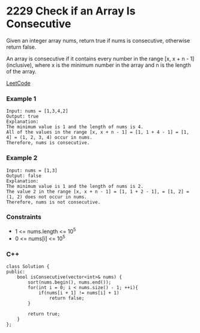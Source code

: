# 2229 Check if an Array Is Consecutive

Given an integer array nums, return true if nums is consecutive, otherwise return false.

An array is consecutive if it contains every number in the range [x, x + n - 1] (inclusive), where x is the minimum number in the array and n is the length of the array.

[LeetCode](https://leetcode.cn/problems/check-if-an-array-is-consecutive/)

### Example 1

```
Input: nums = [1,3,4,2]
Output: true
Explanation:
The minimum value is 1 and the length of nums is 4.
All of the values in the range [x, x + n - 1] = [1, 1 + 4 - 1] = [1, 4] = (1, 2, 3, 4) occur in nums.
Therefore, nums is consecutive.
```

### Example 2

```
Input: nums = [1,3]
Output: false
Explanation:
The minimum value is 1 and the length of nums is 2.
The value 2 in the range [x, x + n - 1] = [1, 1 + 2 - 1], = [1, 2] = (1, 2) does not occur in nums.
Therefore, nums is not consecutive.
```

### Constraints

* 1 <= nums.length <= 10<sup>5</sup>
* 0 <= nums[i] <= 10<sup>5</sup>

### C++ 

```
class Solution {
public:
    bool isConsecutive(vector<int>& nums) {
        sort(nums.begin(), nums.end());
        for(int i = 0; i < nums.size() - 1; ++i){
            if(nums[i + 1] != nums[i] + 1)
                return false;
        }
        
        return true;
    }
};
```